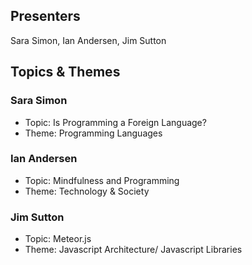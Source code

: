 ## Presenters

Sara Simon, Ian Andersen, Jim Sutton

## Topics & Themes

### Sara Simon

* Topic: Is Programming a Foreign Language?
* Theme: Programming Languages

### Ian Andersen

* Topic: Mindfulness and Programming
* Theme: Technology & Society

### Jim Sutton

* Topic: Meteor.js
* Theme: Javascript Architecture/ Javascript Libraries
